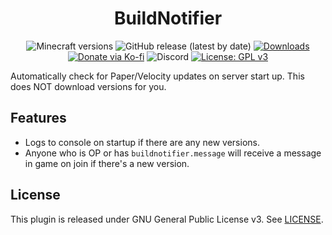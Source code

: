 <h1 align="center">BuildNotifier</h1>

<p align="center">
	<img src="https://img.shields.io/badge/Minecraft-1.21.4-orange" alt="Minecraft versions">
	<img src="https://img.shields.io/github/v/release/hyperdefined/BuildNotifier" alt="GitHub release (latest by date)">
	<a href="https://github.com/hyperdefined/BuildNotifier/releases"><img src="https://img.shields.io/github/downloads/hyperdefined/BuildNotifier/total?logo=github" alt="Downloads"></a>
	<a href="https://ko-fi.com/hyperdefined"><img src="https://img.shields.io/badge/Donate-Ko--fi-red" alt="Donate via Ko-fi"></a>
	<img alt="Discord" src="https://img.shields.io/discord/1267600843356639413?style=flat&logo=discord&label=Discord">
	<a href="https://www.gnu.org/licenses/gpl-3.0"><img src="https://img.shields.io/badge/License-GPLv3-blue.svg" alt="License: GPL v3"></a>
</p>

Automatically check for Paper/Velocity updates on server start up. This does NOT download versions for you.

## Features
* Logs to console on startup if there are any new versions.
* Anyone who is OP or has `buildnotifier.message` will receive a message in game on join if there's a new version.

## License
This plugin is released under GNU General Public License v3. See [LICENSE](https://github.com/hyperdefined/BuildNotifier/blob/master/LICENSE).
